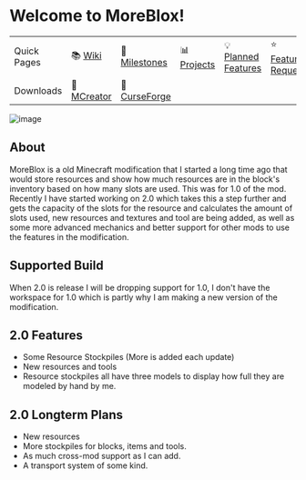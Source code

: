 # Welcome to MoreBlox!
| | | | | | | |
| --- | --- | --- | --- | --- | --- | --- |
| Quick Pages | 📚 [Wiki]() | 📆 [Milestones]() | 📊 [Projects]() | 💡 [Planned Features]() | ⭐ [Feature Request]() | 💬 [Discussions]() |
| Downloads | 📁 [MCreator]() | 📁 [CurseForge]() | | | | |

![image](https://user-images.githubusercontent.com/47284617/217363637-0c3183d4-518d-4838-b879-caef442ca793.png)

## About
MoreBlox is a old Minecraft modification that I started a long time ago that would store resources and show how much resources are in the block's inventory based on how many slots are used. This was for 1.0 of the mod. Recently I have started working on 2.0 which takes this a step further and gets the capacity of the slots for the resource and calculates the amount of slots used, new resources and textures and tool are being added, as well as some more advanced mechanics and better support for other mods to use the features in the modification.

## Supported Build
When 2.0 is release I will be dropping support for 1.0, I don't have the workspace for 1.0 which is partly why I am making a new version of the modification.

## 2.0 Features
- Some Resource Stockpiles (More is added each update)
- New resources and tools
- Resource stockpiles all have three models to display how full they are modeled by hand by me.

## 2.0 Longterm Plans
- New resources
- More stockpiles for blocks, items and tools.
- As much cross-mod support as I can add.
- A transport system of some kind.
